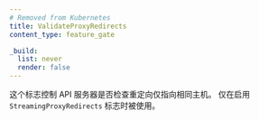 ```yaml
---
# Removed from Kubernetes
title: ValidateProxyRedirects
content_type: feature_gate

_build:
  list: never
  render: false
---
```


<!--
This flag controls whether the API server should validate that redirects
are only followed to the same host. Only used if the `StreamingProxyRedirects` flag is enabled.
-->
这个标志控制 API 服务器是否检查重定向仅指向相同主机。
仅在启用 `StreamingProxyRedirects` 标志时被使用。
